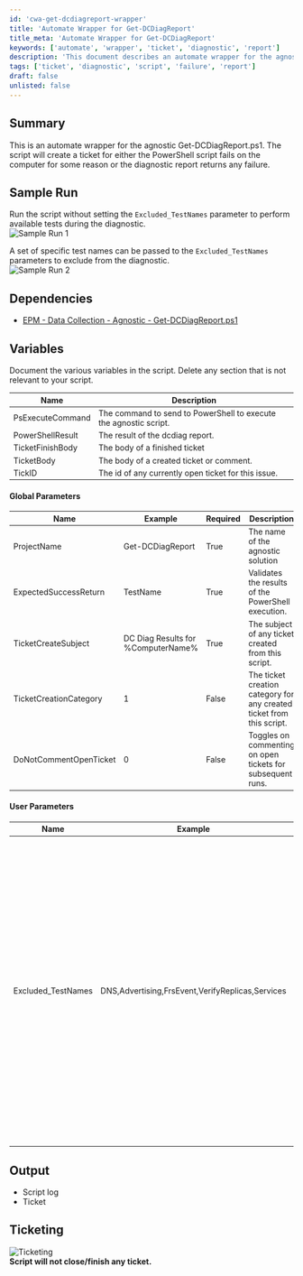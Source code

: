 ```yaml
---
id: 'cwa-get-dcdiagreport-wrapper'
title: 'Automate Wrapper for Get-DCDiagReport'
title_meta: 'Automate Wrapper for Get-DCDiagReport'
keywords: ['automate', 'wrapper', 'ticket', 'diagnostic', 'report']
description: 'This document describes an automate wrapper for the agnostic Get-DCDiagReport.ps1 script. It details how the script creates a ticket when the PowerShell script fails or when the diagnostic report indicates any failure. It includes sample runs, dependencies, variables, and parameters for both global and user-defined settings.'
tags: ['ticket', 'diagnostic', 'script', 'failure', 'report']
draft: false
unlisted: false
---
```

## Summary

This is an automate wrapper for the agnostic Get-DCDiagReport.ps1. The script will create a ticket for either the PowerShell script fails on the computer for some reason or the diagnostic report returns any failure.

## Sample Run

Run the script without setting the `Excluded_TestNames` parameter to perform available tests during the diagnostic.  
![Sample Run 1](..\..\..\static\img\Get-DCDiagReport\image_1.png)

A set of specific test names can be passed to the `Excluded_TestNames` parameters to exclude from the diagnostic.  
![Sample Run 2](..\..\..\static\img\Get-DCDiagReport\image_2.png)

## Dependencies

- [EPM - Data Collection - Agnostic - Get-DCDiagReport.ps1](https://proval.itglue.com/DOC-5078775-12528541)

## Variables

Document the various variables in the script. Delete any section that is not relevant to your script.

| Name                  | Description                                               |
|-----------------------|-----------------------------------------------------------|
| PsExecuteCommand      | The command to send to PowerShell to execute the agnostic script. |
| PowerShellResult      | The result of the dcdiag report.                          |
| TicketFinishBody      | The body of a finished ticket                             |
| TicketBody            | The body of a created ticket or comment.                 |
| TickID                | The id of any currently open ticket for this issue.      |

#### Global Parameters

| Name                     | Example                           | Required | Description                                           |
|--------------------------|-----------------------------------|----------|-------------------------------------------------------|
| ProjectName              | Get-DCDiagReport                 | True     | The name of the agnostic solution                     |
| ExpectedSuccessReturn     | TestName                         | True     | Validates the results of the PowerShell execution.    |
| TicketCreateSubject      | DC Diag Results for %ComputerName%| True     | The subject of any ticket created from this script.   |
| TicketCreationCategory    | 1                                 | False    | The ticket creation category for any created ticket from this script. |
| DoNotCommentOpenTicket   | 0                                 | False    | Toggles on commenting on open tickets for subsequent runs. |

#### User Parameters

| Name                  | Example                                         | Required | Description                                               |
|-----------------------|-------------------------------------------------|----------|-----------------------------------------------------------|
| Excluded_TestNames    | DNS,Advertising,FrsEvent,VerifyReplicas,Services| False    | Names of the tests to exclude from diagnostic. Names should be separated by a comma (do not use spaces). Allowed test names are as follows: 'Advertising', 'CutoffServers', 'FrsEvent', 'DFSREvent', 'SysVolCheck', 'FrsSysVol', 'KccEvent', 'MachineAccount', 'NCSecDesc', 'NetLogons', 'ObjectsReplicated', 'Replications', 'RidManager', 'Services', 'SystemLog', 'Topology', 'VerifyReferences', 'VerifyReplicas', 'DNS', 'CheckSDRefDom', 'CrossRefValidation', 'LocatorCheck', 'FsmoCheck', 'Intersite'. |

## Output

- Script log
- Ticket

## Ticketing

![Ticketing](..\..\..\static\img\Get-DCDiagReport\image_3.png)  
**Script will not close/finish any ticket.**


